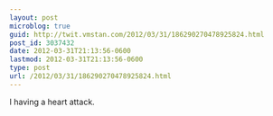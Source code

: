 ```yaml
---
layout: post
microblog: true
guid: http://twit.vmstan.com/2012/03/31/186290270478925824.html
post_id: 3037432
date: 2012-03-31T21:13:56-0600
lastmod: 2012-03-31T21:13:56-0600
type: post
url: /2012/03/31/186290270478925824.html
---
```

I having a heart attack.
